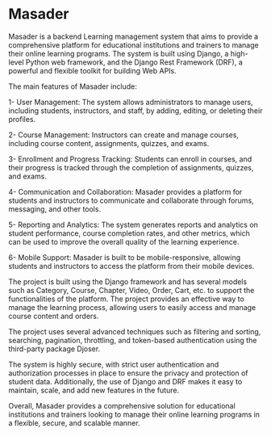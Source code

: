 # Masader

Masader is a backend Learning management system that aims to provide a comprehensive platform for educational institutions and trainers to manage their online learning programs. The system is built using Django, a high-level Python web framework, and the Django Rest Framework (DRF), a powerful and flexible toolkit for building Web APIs.

The main features of Masader include:

1- User Management: The system allows administrators to manage users, including students, instructors, and staff, by adding, editing, or deleting their profiles.

2- Course Management: Instructors can create and manage courses, including course content, assignments, quizzes, and exams.

3- Enrollment and Progress Tracking: Students can enroll in courses, and their progress is tracked through the completion of assignments, quizzes, and exams.

4- Communication and Collaboration: Masader provides a platform for students and instructors to communicate and collaborate through forums, messaging, and other tools.

5- Reporting and Analytics: The system generates reports and analytics on student performance, course completion rates, and other metrics, which can be used to improve the overall quality of the learning experience.

6- Mobile Support: Masader is built to be mobile-responsive, allowing students and instructors to access the platform from their mobile devices.


The project is built using the Django framework and has several models such as Category, Course, Chapter, Video, Order, Cart, etc. to support the functionalities of the platform. The project provides an effective way to manage the learning process, allowing users to easily access and manage course content and orders.

The project uses several advanced techniques such as filtering and sorting, searching, pagination, throttling, and token-based authentication using the third-party package Djoser.

The system is highly secure, with strict user authentication and authorization processes in place to ensure the privacy and protection of student data. Additionally, the use of Django and DRF makes it easy to maintain, scale, and add new features in the future.

Overall, Masader provides a comprehensive solution for educational institutions and trainers looking to manage their online learning programs in a flexible, secure, and scalable manner.
